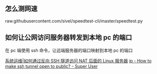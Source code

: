 ## 怎么测网速

raw.githubusercontent.com/sivel/speedtest-cli/master/speedtest.py

## 如何让公网访问服务器转发到本地 pc 的端口

在 pc 端使用 ssh 命令，让远端服务器的端口映射到本地 pc 的端口

[系统运维|如何通过反向 SSH 隧道访问 NAT 后面的 Linux 服务器](https://linux.cn/article-5975-1.html)
[ip - How to make ssh tunnel open to public? - Super User](https://superuser.com/questions/588591/how-to-make-ssh-tunnel-open-to-public#)

